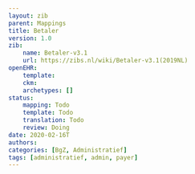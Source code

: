 ```yaml
---
layout: zib
parent: Mappings
title: Betaler
version: 1.0
zib:
    name: Betaler-v3.1
    url: https://zibs.nl/wiki/Betaler-v3.1(2019NL)
openEHR:
    template: 
    ckm: 
    archetypes: []
status:
    mapping: Todo
    template: Todo
    translation: Todo
    review: Doing
date: 2020-02-16T
authors:
categories: [BgZ, Administratief]
tags: [administratief, admin, payer]
---
```

